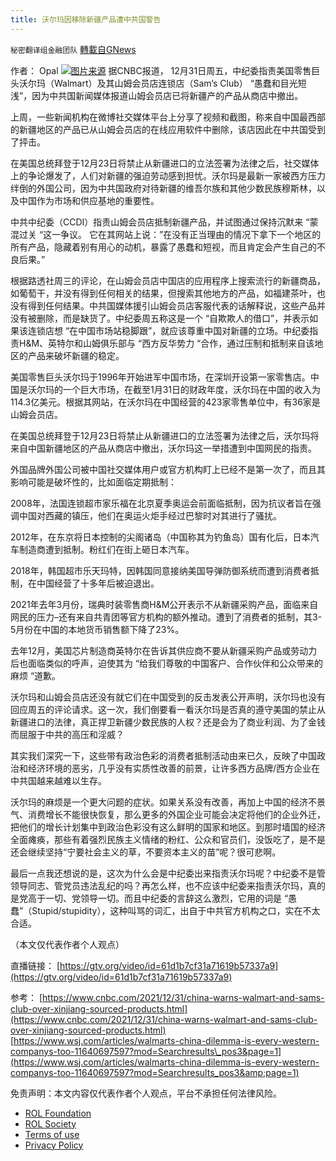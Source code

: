 ```yaml
---
title: 沃尔玛因移除新疆产品遭中共国警告
---
```

`秘密翻译组金融团队` [轉載自GNews](https://gnews.org/zh-hans/1828480/)

作者： Opal
![](https://assets.gnews.org/wp-content/uploads/2022/01/20210106-1.jpg)[图片来源](https://www.bloomberg.com)
据CNBC报道， 12月31日周五，中纪委指责美国零售巨头沃尔玛（Walmart）及其山姆会员店连锁店（Sam’s Club） “愚蠢和目光短浅”，因为中共国新闻媒体报道山姆会员店已将新疆产的产品从商店中撤出。

上周，一些新闻机构在微博社交媒体平台上分享了视频和截图，称来自中国最西部的新疆地区的产品已从山姆会员店的在线应用软件中删除，该店因此在中共国受到了抨击。

在美国总统拜登于12月23日将禁止从新疆进口的立法签署为法律之后，社交媒体上的争论爆发了，人们对新疆的强迫劳动感到担忧。沃尔玛是最新一家被西方压力绊倒的外国公司，因为中共国政府对待新疆的维吾尔族和其他少数民族穆斯林，以及中国作为市场和供应基地的重要性。

中共中纪委（CCDI）指责山姆会员店抵制新疆产品，并试图通过保持沉默来 “蒙混过关 “这一争议。
它在其网站上说：”在没有正当理由的情况下拿下一个地区的所有产品，隐藏着别有用心的动机，暴露了愚蠢和短视，而且肯定会产生自己的不良后果。”

根据路透社周三的评论，在山姆会员店中国店的应用程序上搜索流行的新疆商品，如葡萄干，并没有得到任何相关的结果，但搜索其他地方的产品，如福建茶叶，也没有得到任何结果。中共国媒体援引山姆会员店客服代表的话解释说，这些产品并没有被删除，而是缺货了。中纪委周五称这是一个 “自欺欺人的借口”，并表示如果该连锁店想 “在中国市场站稳脚跟”，就应该尊重中国对新疆的立场。中纪委指责H&M、英特尔和山姆俱乐部与 “西方反华势力 “合作，通过压制和抵制来自该地区的产品来破坏新疆的稳定。

美国零售巨头沃尔玛于1996年开始进军中国市场，在深圳开设第一家零售店。中国是沃尔玛的一个巨大市场，在截至1月31日的财政年度，沃尔玛在中国的收入为114.3亿美元。根据其网站，在沃尔玛在中国经营的423家零售单位中，有36家是山姆会员店。

在美国总统拜登于12月23日将禁止从新疆进口的立法签署为法律之后，沃尔玛将来自中国新疆地区的产品从商店中撤出，沃尔玛这一举措遭到中国网民的指责。

外国品牌外国公司被中国社交媒体用户或官方机构盯上已经不是第一次了，而且其影响可能是破坏性的，比如面临定期抵制：

2008年，法国连锁超市家乐福在北京夏季奥运会前面临抵制，因为抗议者旨在强调中国对西藏的镇压，他们在奥运火炬手经过巴黎时对其进行了骚扰。

2012年，在东京将日本控制的尖阁诸岛（中国称其为钓鱼岛）国有化后，日本汽车制造商遭到抵制。粉红们在街上砸日本汽车。

2018年，韩国超市乐天玛特，因韩国同意接纳美国导弹防御系统而遭到消费者抵制，在中国经营了十多年后被迫退出。

2021年去年3月份，瑞典时装零售商H&M公开表示不从新疆采购产品，面临来自网民的压力–还有来自共青团等官方机构的额外推动。遭到了消费者的抵制，其3-5月份在中国的本地货币销售额下降了23%。

去年12月，美国芯片制造商英特尔在告诉其供应商不要从新疆采购产品或劳动力后也面临类似的呼声，迫使其为 “给我们尊敬的中国客户、合作伙伴和公众带来的麻烦 “道歉。

沃尔玛和山姆会员店还没有就它们在中国受到的反击发表公开声明，沃尔玛也没有回应周五的评论请求。这一次，我们倒要看一看沃尔玛是否真的遵守美国的禁止从新疆进口的法律，真正捍卫新疆少数民族的人权？还是会为了商业利润、为了金钱而屈服于中共的高压和淫威？

其实我们深究一下，这些带有政治色彩的消费者抵制活动由来已久，反映了中国政治和经济环境的恶劣，几乎没有实质性改善的前景，让许多西方品牌/西方企业在中共国越来越难以生存。

沃尔玛的麻烦是一个更大问题的症状。如果关系没有改善，再加上中国的经济不景气、消费增长不能很快恢复，那么更多的外国企业可能会决定将他们的企业外迁，把他们的增长计划集中到政治色彩没有这么鲜明的国家和地区。到那时墙国的经济全面瘫痪，那些有着强烈民族主义情绪的粉红、公众和官员们，没饭吃了，是不是还会继续坚持“宁要社会主义的草，不要资本主义的苗”呢？很可悲啊。

最后一点我还想说的是，这次为什么会是中纪委出来指责沃尔玛呢？中纪委不是管领导同志、管党员违法乱纪的吗？再怎么样，也不应该中纪委来指责沃尔玛，真的是党高于一切、党领导一切。而且中纪委的言辞这么激烈，它用的词是 “愚蠢”（Stupid/stupidity），这种叫骂的词汇，出自于中共官方机构之口，实在不太合适。

（本文仅代表作者个人观点）

直播链接：
[https://gtv.org/video/id=61d1b7cf31a71619b57337a9](https://gtv.org/video/id=61d1b7cf31a71619b57337a9)

参考：
[https://www.cnbc.com/2021/12/31/china-warns-walmart-and-sams-club-over-xinjiang-sourced-products.html](https://www.cnbc.com/2021/12/31/china-warns-walmart-and-sams-club-over-xinjiang-sourced-products.html)
[https://www.wsj.com/articles/walmarts-china-dilemma-is-every-western-companys-too-11640697597?mod=Searchresults\_pos3&page=1](https://www.wsj.com/articles/walmarts-china-dilemma-is-every-western-companys-too-11640697597?mod=Searchresults_pos3&amp;page=1)

 

免责声明：本文内容仅代表作者个人观点，平台不承担任何法律风险。

- [ROL Foundation](https://rolfoundation.org/)
- [ROL Society](https://rolsociety.org/)
- [Terms of use](https://gnews.org/terms-of-use-3/)
- [Privacy Policy](https://gnews.org/privacy-policy/)
